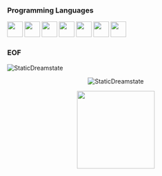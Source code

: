 
<h3>Programming Languages</h3>

<p align="left">
 
<img src="https://cdn.jsdelivr.net/gh/devicons/devicon/icons/c/c-original.svg" width = "36" heigth ="36"/>
<img src="https://cdn.jsdelivr.net/gh/devicons/devicon/icons/bash/bash-original.svg" width = "36" heigth = "36"/>
<img src="https://cdn.jsdelivr.net/gh/devicons/devicon/icons/python/python-original-wordmark.svg" width = "36" heigth = "36"/>
<img src="https://cdn.jsdelivr.net/gh/devicons/devicon/icons/html5/html5-original-wordmark.svg" width="36" heigth="36"/>
<img src="https://cdn.jsdelivr.net/gh/devicons/devicon/icons/css3/css3-original-wordmark.svg" width="36" heigth="36"/>
<img src="https://cdn.jsdelivr.net/gh/devicons/devicon/icons/nodejs/nodejs-plain.svg" width="36" heigth="36"/>
<img src="https://apprecs.org/ios/images/app-icons/256/0e/500466958.jpg" width="36" heigth="36" />
</p>

<h3>EOF</h3>

<img src="https://komarev.com/ghpvc/?username=StaticDreamstate&label=Total%20de%20visualizações&color=0e75b6&style=flat" alt="StaticDreamstate" />


<p align="center" padding-botton= 10px> <img src="https://github-readme-stats.vercel.app/api?username=StaticDreamstate&show_icons=true&theme=gotham" alt="StaticDreamstate"/>
 
<p align="center"> <img height="180em" src="https://github-readme-stats.vercel.app/api/top-langs/?username=StaticDreamstate&layout=compact&langs_count=16&theme=dark"/>

